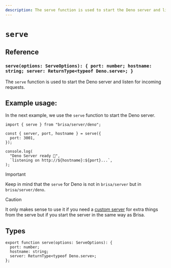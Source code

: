 ```yaml
---
description: The serve function is used to start the Deno server and listen for incoming requests.
---
```


# `serve`

## Reference

### `serve(options: ServeOptions): { port: number; hostname: string; server: ReturnType<typeof Deno.serve>; }`

The `serve` function is used to start the Deno server and listen for incoming requests.

## Example usage:

In the next example, we use the `serve` function to start the Deno server.

```tsx 3-5
import { serve } from "brisa/server/deno";

const { server, port, hostname } = serve({
  port: 3001,
});

console.log(
  "Deno Server ready 🥳",
  `listening on http://${hostname}:${port}...`,
);
```

> [!IMPORTANT]
>
> Keep in mind that the `serve` for Deno is not in `brisa/server` but in `brisa/server/deno`.

> [!CAUTION]
>
> It only makes sense to use it if you need a [custom server](/building-your-application/configuring/custom-server) for extra things from the serve but if you start the server in the same way as Brisa.

## Types

```tsx
export function serve(options: ServeOptions): {
  port: number;
  hostname: string;
  server: ReturnType<typeof Deno.serve>;
};
```
